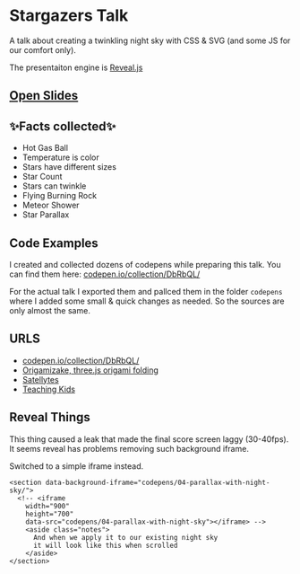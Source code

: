 # Stargazers Talk

A talk about creating a twinkling night sky with CSS & SVG (and some JS for our comfort only).

The presentaiton engine is [Reveal.js](https://github.com/hakimel/reveal.js)

[Open Slides](https://georgiee.github.io/stargazers-twinkling-sky/)
---

## ✨Facts collected✨
+ Hot Gas Ball
+ Temperature is color
+ Stars have different sizes
+ Star Count
+ Stars can twinkle
+ Flying Burning Rock
+ Meteor Shower
+ Star Parallax

## Code Examples
I created and collected dozens of codepens while preparing this talk. You can find them here:
[codepen.io/collection/DbRbQL/](http://codepen.io/collection/DbRbQL/)

For the actual talk I exported them and pallced them in the folder `codepens`
where I added some small & quick changes as needed. So the sources are only almost the same.

## URLS
+ [codepen.io/collection/DbRbQL/](http://codepen.io/collection/DbRbQL/)
+ [Origamizake, three.js origami folding](https://georgiee.github.io/origami/)
+ [Satellytes](http://satellytes.com)
+ [Teaching Kids](https://www.digitalwerkstatt.de/)

## Reveal Things

This thing caused a leak that made the final score screen laggy (30-40fps).
It seems reveal has problems removing such background iframe.

Switched to a simple iframe instead.

```
<section data-background-iframe="codepens/04-parallax-with-night-sky/">
  <!-- <iframe
    width="900"
    height="700"
    data-src="codepens/04-parallax-with-night-sky"></iframe> -->
    <aside class="notes">
      And when we apply it to our existing night sky
      it will look like this when scrolled
    </aside>
</section>
```
